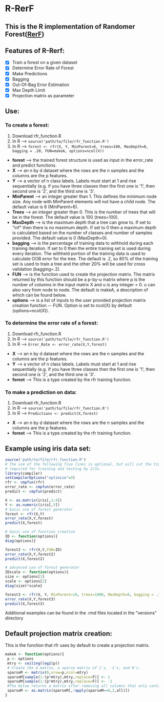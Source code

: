 # R-RerF
## This is the R implementation of Randomer Forest([RerF](https://arxiv.org/pdf/1506.03410v2.pdf "arxiv link to RerF paper"))


## Features of R-Rerf:
- [x] Train a forest on a given dataset
- [x] Determine Error Rate of Forest
- [x] Make Predictions
- [x] Bagging
- [x] Out-Of-Bag Error Estimation
- [x] Max Depth Limit
- [x] Projection matrix as parameter

## Use:
###   To create a forest:
   1. Download rfr_function.R
   2. In R --> ```source('path/to/file/rfr_function.R')```  
   3. In R --> ```forest <- rfr(X, Y, MinParent=6, trees=100, MaxDepth=0, bagging = .20, FUN=makeA, options=ncol(X))```  
  - **forest** --> the trained forest structure is used as input in the error_rate and predict functions.
  - **X** --> an n by d dataset where the rows are the n samples and the columns are the p features.
  - **Y** --> a vector of n class labels.  Labels must start at 1 and rise sequentially (e.g. if you have three classes then the first one is '1', then second one is '2', and the third one is '3'.
  - **MinParent** --> an integer greater than 1.  This defines the minimum node size.  Any node with MinParent elements will not have a child node.  The default value is 6 (MinParent=6).
  - **Trees** --> an integer greater than 0.  This is the number of trees that will be in the forest.  The default value is 100 (trees=100).
  - **MaxDepth** --> is the maximum depth that a tree can grow to.  If set to "inf" then there is no maximum depth.  If set to 0 then a maximum depth is calculated based on the number of classes and number of samples provided.  The default value is 0 (MaxDepth=0).
  - **bagging** --> is the percentage of training data to withhold during each training iteration.  If set to 0 then the entire training set is used during every iteration.  The withheld portion of the training data  is used to calculate OOB error for the tree.  The default is .2, so 80% of the training set is used to train a tree and the other 20% will be used for cross validation (bagging=.2).
  - **FUN** --> is the function used to create the projection matrix.  The matrix returned by this function should be a p-by-u matrix where p is the number of columns in the input matrix X and u is any integer > 0.  u can also vary from node to node.  The default is makeA, a description of which can be found below.
  - **options** --> is a list of inputs to the user provided projection matrix creation function -- FUN.  Option is set to ncol(X) by default (options=ncol(X)).
###   To determine the error rate of a forest:
   1. Download rfr_function.R
   2. In R --> ```source('path/to/file/rfr_function.R')```
   3. In R --> ```Error_Rate <- error_rate(X,Y,forest)```
  - **X** --> an n by d dataset where the rows are the n samples and the columns are the p features.
  - **Y** --> a vector of n class labels.  Labels must start at 1 and rise sequentially (e.g. if you have three classes then the first one is '1', then second one is '2', and the third one is '3'.
  - **forest** --> This is a type created by the rfr training function.

###   To make a prediction on data:
   1. Download rfr_function.R
   2. In R --> ```source('path/to/file/rfr_function.R')```
   3. In R --> ```Predictions <- predict(X,forest)```
  - **X** --> an n by d dataset where the rows are the n samples and the columns are the p features.
  - **forest** --> This is a type created by the rfr training function.

## Example using iris data set:
```R
source('path/to/file/rfr_function.R')
# The use of the following five lines is optional, but will cut the time 
# required for training and testing by 2/3s.
library(compiler)
setCompilerOptions("optimize"=3)
rfr <- cmpfun(rfr)
error_rate <- cmpfun(error_rate)
predict <- cmpfun(predict)

X <- as.matrix(iris[,1:4])  
Y <- as.numeric(iris[,5])  
# basic use of forest generator
forest <- rfr(X,Y)  
error_rate(X,Y,forest)  
predict(X,forest)

# basic use of function creation
ID <- function(options){
diag(options)}

forest2 <- rfr(X,Y,FUN=ID)
error_rate(X,Y,forest2)
predict(X,forest2)

# advanced use of forest generator
IDscale <- function(options){
size <- options[1]
scale <- options[2]
diag(size)*scale}

forest3 <- rfr(X, Y, MinParent=10, trees=1000, MaxDepth=6, bagging = .10, FUN=IDscale, options=c(ncol(X), .5))
error_rate(X,Y,forest3)
predict(X,forest3)
```
Additional examples can be found in the .rmd files located in the "versions" directory

## Default projection matrix creation:
This is the function that rfr uses by default to create a projection matrix.
```R
makeA <- function(options){
 p <- options
 mtry <- ceiling(log2(p))
 # Create the A matrix, a sparse matrix of 1's, -1's, and 0's.
 sparseM <- matrix(0,nrow=p,ncol=mtry)
 sparseM[sample(1:(p*mtry),mtry,replace=F)] <- 1
 sparseM[sample(1:(p*mtry),mtry,replace=F)] <- -1
 #The below returns a matrix after removing all columns that only contain zeroes.
 sparseM <- as.matrix(sparseM[,!apply(sparseM==0,2,all)])
}
```
